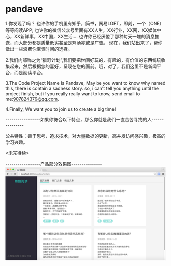 # pandave
1.你发现了吗？
  也许你的手机里有知乎，简书，网易LOFT，即刻，一个（ONE）等等阅读APP;
  也许你的微信公众号里面有XX人生，XX行业，XX网，XX媒体中心，XX新鲜事，XX中国，XX生活....
  也许你已经厌倦了那种每天一堆的消息推送，而大部分都是质量低劣甚至是鸡汤亦或是广告。
  现在，我们站出来了，帮你做出一些浪费你宝贵时间的选择。
  
2.我们内部称之为“猎奇计划”,我们要把世间好玩的，有趣的，有价值的东西统统收集起来，然后根据您的喜好，呈现在您的面前。哦，对了，我们这里不是新闻平台，而是阅读平台。

3.The Code Project Name Is Pandave, May be you want to know why named this, there is contain a sadness story. so, i can't tell you anything until the project finish, but if you really really want to know, send email to me:907824379@qq.com.

4.Finally, We want you to join us to create a big time!



-----------------如果你符合以下特点，那么你就是我们一直苦苦寻找的人---------------

公共特性：善于思考，追求技术，对大量数据的更新，高并发访问感兴趣，极高的学习兴趣。


<未完待续>









-----------------产品部分效果图---------------
![image](https://raw.githubusercontent.com/mcj2761358/pandave/master/resources/20160315-index.jpg)